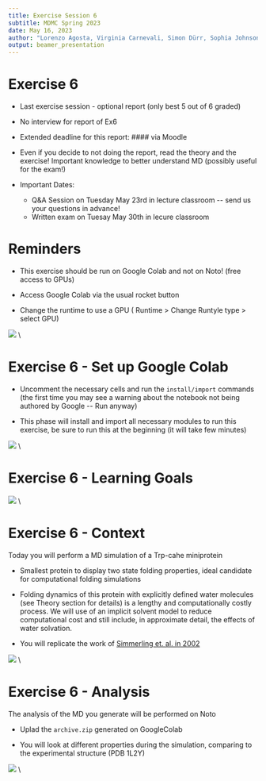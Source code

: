 ```yaml
---
title: Exercise Session 6
subtitle: MDMC Spring 2023
date: May 16, 2023
author: "Lorenzo Agosta, Virginia Carnevali, Simon Dürr, Sophia Johnson, Nikolaos Lempesis, Andrea Levy"
output: beamer_presentation
---
```


# Exercise 6

- Last exercise session - optional report (only best 5 out of 6 graded)

- No interview for report of Ex6

- Extended deadline for this report: #### via Moodle

- Even if you decide to not doing the report, read the theory and the exercise! Important knowledge to better understand MD (possibly useful for the exam!)

- Important Dates:
  - Q&A Session on Tuesday May 23rd in lecture classroom -- send us your questions in advance!
  - Written exam on Tuesay May 30th in lecure classroom


# Reminders

- This exercise should be run on Google Colab and not on Noto! (free access to GPUs)

- Access Google Colab via the usual rocket button

- Change the runtime to use a GPU ( Runtime > Change Runtyle type > select GPU)

![](/data/mdmc/img_slides/Ex6/googlecolab.png) \

# Exercise 6 - Set up Google Colab

- Uncomment the necessary cells and run the `install/import` commands (the first time you may see a warning about the notebook not being authored by Google -- Run anyway)

- This phase will install and import all necessary modules to run this exercise, be sure to run this at the beginning (it will take few minutes)

![](/data/mdmc/img_slides/Ex6/colab_setup.png) \


# Exercise 6 - Learning Goals

![](/data/mdmc/img_slides/Ex6/learning_goals.png) \

# Exercise 6 - Context

Today you will perform a MD simulation of a Trp-cahe miniprotein

- Smallest protein to display two state folding properties, ideal candidate for computational folding simulations

- Folding dynamics of this protein with explicitly defined water molecules (see Theory section for details) is a lengthy and computationally costly process. We will use of an implicit solvent model to reduce computational cost and still include, in approximate detail, the effects of water solvation.

- You will replicate the work of [Simmerling et. al. in 2002](https://pubs.acs.org/doi/10.1021/ja0273851)

![](/data/mdmc/img_slides/Ex6/trp-cage_study.png) \

# Exercise 6 - Analysis

The analysis of the MD you generate will be performed on Noto 

- Uplad the `archive.zip` generated on GoogleColab

- You will look at different properties during the simulation, comparing to the experimental structure (PDB 1L2Y)

![](/data/mdmc/img_slides/Ex6/trp-cage_end.png) \

